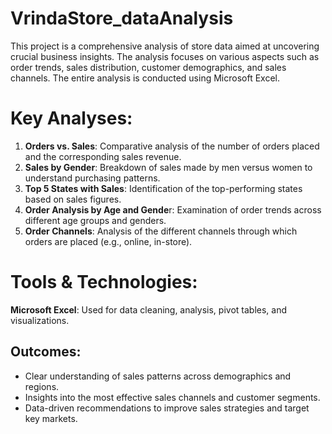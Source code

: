 # VrindaStore_dataAnalysis
This project is a comprehensive analysis of store data aimed at uncovering crucial business insights. The analysis focuses on various aspects such as order trends, sales distribution, customer demographics, and sales channels. The entire analysis is conducted using Microsoft Excel.

# Key Analyses:
1. **Orders vs. Sales**: Comparative analysis of the number of orders placed and the corresponding sales revenue.
2. **Sales by Gender**: Breakdown of sales made by men versus women to understand purchasing patterns.
3. **Top 5 States with Sales**: Identification of the top-performing states based on sales figures.
4. **Order Analysis by Age and Gende**r: Examination of order trends across different age groups and genders.
5. **Order Channels**: Analysis of the different channels through which orders are placed (e.g., online, in-store).

# Tools & Technologies:
**Microsoft Excel**: Used for data cleaning, analysis, pivot tables, and visualizations.

## Outcomes:
- Clear understanding of sales patterns across demographics and regions.
- Insights into the most effective sales channels and customer segments.
- Data-driven recommendations to improve sales strategies and target key markets.
